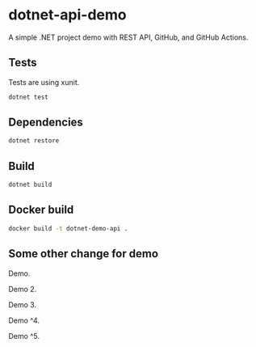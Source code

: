 # dotnet-api-demo

A simple .NET project demo with REST API, GitHub, and GitHub Actions.

## Tests

Tests are using xunit.

```bash
dotnet test
```

## Dependencies

```bash
dotnet restore
```

## Build

```bash
dotnet build
```

## Docker build

```bash
docker build -t dotnet-demo-api .
```

## Some other change for demo

Demo.

Demo 2.

Demo 3.

Demo ^4.

Demo ^5.
